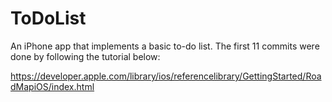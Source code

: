 ToDoList
========

An iPhone app that implements a basic to-do list. The first 11 commits were done by following the tutorial below:

https://developer.apple.com/library/ios/referencelibrary/GettingStarted/RoadMapiOS/index.html
